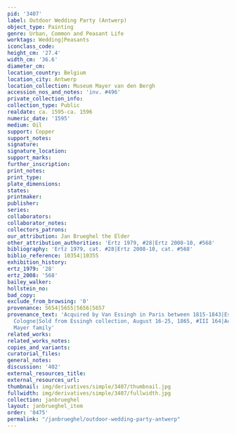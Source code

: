 ```yaml
---
pid: '3407'
label: Outdoor Wedding Party (Antwerp)
object_type: Painting
genre: Urban, Common and Peasant Life
worktags: Wedding|Peasants
iconclass_code:
height_cm: '27.4'
width_cm: '36.6'
diameter_cm:
location_country: Belgium
location_city: Antwerp
location_collection: Museum Mayer van den Bergh
accession_nos_and_notes: 'inv. #496'
private_collection_info:
collection_type: Public
realdate: ca. 1595-ca. 1596
numeric_date: '1595'
medium: Oil
support: Copper
support_notes:
signature:
signature_location:
support_marks:
further_inscription:
print_notes:
print_type:
plate_dimensions:
states:
printmaker:
publisher:
series:
collaborators:
collaborator_notes:
collectors_patrons:
our_attribution: Jan Brueghel the Elder
other_attribution_authorities: 'Ertz 1979, #28|Ertz 2008-10, #568'
bibliography: 'Ertz 1979, cat. #28|Ertz 2008-10, cat. #568'
biblio_reference: 10354|10355
exhibition_history:
ertz_1979: '28'
ertz_2008: '568'
bailey_walker:
hollstein_no:
bad_copy:
exclude_from_browsing: '0'
provenance: 5654|5655|5656|5657
provenance_text: 'Acquired by Van Essingh in Paris between 1815-1843|Essingh collection,
  Cologne|Sold from Essingh collection, August 16-25, 1865, #III 164|Acquired by the
  Mayer family'
related_works:
related_works_notes:
copies_and_variants:
curatorial_files:
general_notes:
discussion: '402'
external_resources_title:
external_resources_url:
thumbnail: img/derivatives/simple/3407/thumbnail.jpg
fullwidth: img/derivatives/simple/3407/fullwidth.jpg
collection: janbrueghel
layout: janbrueghel_item
order: '0475'
permalink: "/janbrueghel/outdoor-wedding-party-antwerp"
---
```

